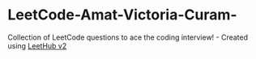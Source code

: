 # LeetCode-Amat-Victoria-Curam-
Collection of LeetCode questions to ace the coding interview! - Created using [LeetHub v2](https://github.com/arunbhardwaj/LeetHub-2.0)

